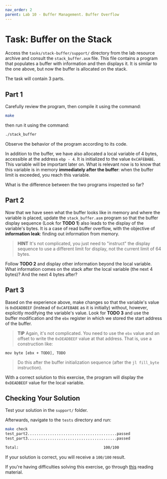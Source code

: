 ```yaml
---
nav_order: 2
parent: Lab 10 - Buffer Management. Buffer Overflow
---
```


# Task: Buffer on the Stack

Access the `tasks/stack-buffer/support/` directory from the lab resource archive and consult the `stack_buffer.asm` file.
This file contains a program that populates a buffer with information and then displays it.
It is similar to the one above, but now the buffer is allocated on the stack.

The task will contain 3 parts.

## Part 1

Carefully review the program, then compile it using the command:

```Bash
make
```

then run it using the command:

```Bash
./stack_buffer
```

Observe the behavior of the program according to its code.

In addition to the buffer, we have also allocated a local variable of 4 bytes, accessible at the address `ebp - 4`.
It is initialized to the value `0xCAFEBABE`.
This variable will be important later on.
What is relevant now is to know that this variable is in memory **immediately after the buffer**: when the buffer limit is exceeded, you reach this variable.

What is the difference between the two programs inspected so far?

## Part 2

Now that we have seen what the buffer looks like in memory and where the variable is placed,
update the `stack_buffer.asm` program so that the buffer display sequence
(Look for **TODO 1**) also leads to the display of the variable's bytes.
It is a case of read buffer overflow, with the objective of **information leak**: finding out information from memory.

> **HINT** It's not complicated, you just need to "instruct" the display sequence to use a different limit for display,
> not the current limit of 64 bytes.

Follow **TODO 2** and display other information beyond the local variable.
What information comes on the stack after the local variable (the next 4 bytes)?
And the next 4 bytes after?

## Part 3

Based on the experience above, make changes so that the variable's value is `0xDEADBEEF`
(instead of `0xCAFEBABE` as it is initially) without, however, explicitly modifying the variable's value.
Look for **TODO 3** and use the buffer modification and the `ebx` register in which we stored the start address of the buffer.

> **TIP** Again, it's not complicated.
> You need to use the `ebx` value and an offset to write the `0xDEADBEEF` value at that address.
> That is, use a construction like:

```Assembly
mov byte [ebx + TODO], TODO
```

> Do this after the buffer initialization sequence (after the `jl fill_byte` instruction).

With a correct solution to this exercise, the program will display the `0xDEADBEEF` value for the local variable.

## Checking Your Solution

Test your solution in the `support/` folder.

Afterwards, navigate to the `tests` directory and run:

```Bash
make check
test_part2........................................passed
test_part3........................................passed

Total:                                      100/100
```

If your solution is correct, you will receive a `100/100` result.

If you're having difficulties solving this exercise, go through [this](../../reading/buffers-intro.md) reading material.
